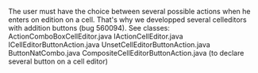 The user must have the choice between several possible actions when he enters on edition on a cell. 
	That's why we developped several celleditors with addition buttons (bug 560094). See classes:
		  ActionComboBoxCellEditor.java
		  IActionCellEditor.java
		  ICellEditorButtonAction.java
		  UnsetCellEditorButtonAction.java
		  ButtonNatCombo.java
		  CompositeCellEditorButtonAction.java (to declare several button on a cell editor)